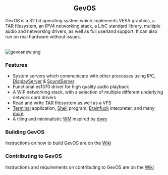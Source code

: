<h2 align="center">GevOS</h2>
GevOS is a 32 bit operating system which implements VESA graphics, a TAR filesystem, an IPV4 networking stack, a LibC standard library, multiple audio and networking drivers, as well as full userland support. It can also run on real hardware without issues.<br><br>

![gevosnew.png](https://i.postimg.cc/Z5mL69dx/gevos.png)

### Features
  * System servers which communicate with other processes using IPC, [DisplayServer](Userland/Servers/Display/) & [SoundServer](Userland/Servers/Sound/)
  * Functional es1370 driver for high quality audio playback
  * A WIP networking stack, with a selection of multiple different underlying network card drivers
  * Read and write [TAR](Kernel/Filesystem/) filesystem as well as a VFS
  * [Terminal](Userland/Apps/Terminal) application, [Shell](Userland/Apps/Shell) program, [Brainfuck](Userland/Apps/Brainfuck) interpreter, and many [more](Userland/Apps/) 
  * A tiling and minimalistic [WM](Userland/Servers/Display) inspired by [dwm](https://dwm.suckless.org/)

### Building GevOS

Instructions on how to build GevOS are on the [Wiki](https://github.com/KamalDevelopers/GevOS/wiki/Building-GevOS)

### Contributing to GevOS

Instructions and requirements on contributing to GevOS are on the [Wiki](https://github.com/KamalDevelopers/GevOS/wiki/Contributing-to-GevOS)

